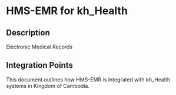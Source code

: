 # HMS-EMR for kh_Health

## Description

Electronic Medical Records

## Integration Points

This document outlines how HMS-EMR is integrated with kh_Health systems in Kingdom of Cambodia.
